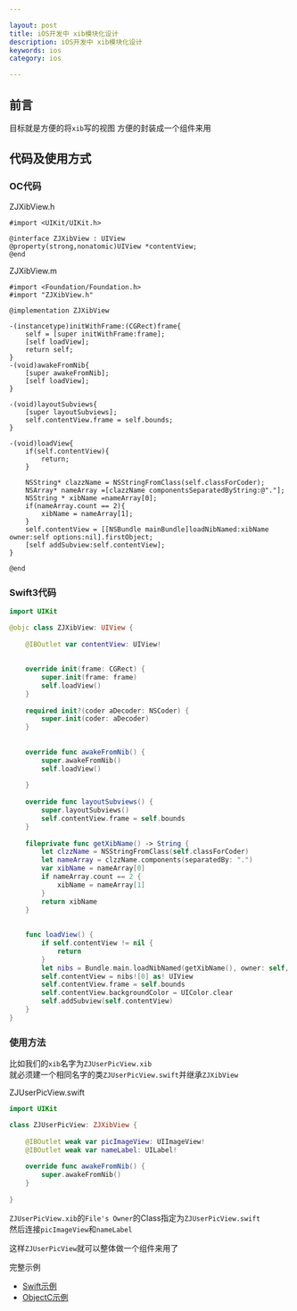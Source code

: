```yaml
---

layout: post
title: iOS开发中 xib模块化设计
description: iOS开发中 xib模块化设计
keywords: ios
category: ios

---
```


## 前言

目标就是方便的将`xib`写的视图 方便的封装成一个组件来用

## 代码及使用方式

### OC代码

ZJXibView.h

```objc
#import <UIKit/UIKit.h>

@interface ZJXibView : UIView
@property(strong,nonatomic)UIView *contentView;
@end
```

ZJXibView.m

```objc
#import <Foundation/Foundation.h>
#import "ZJXibView.h"

@implementation ZJXibView

-(instancetype)initWithFrame:(CGRect)frame{
    self = [super initWithFrame:frame];
    [self loadView];
    return self;
}
-(void)awakeFromNib{
    [super awakeFromNib];
    [self loadView];
}

-(void)layoutSubviews{
    [super layoutSubviews];
    self.contentView.frame = self.bounds;
}

-(void)loadView{
    if(self.contentView){
        return;
    }
    
    NSString* clazzName = NSStringFromClass(self.classForCoder);
    NSArray* nameArray =[clazzName componentsSeparatedByString:@"."];
    NSString * xibName =nameArray[0];
    if(nameArray.count == 2){
        xibName = nameArray[1];
    }
    self.contentView = [[NSBundle mainBundle]loadNibNamed:xibName owner:self options:nil].firstObject;
    [self addSubview:self.contentView];
}

@end
```

### Swift3代码

```swift
import UIKit

@objc class ZJXibView: UIView {
    
    @IBOutlet var contentView: UIView!
    
    
    override init(frame: CGRect) {
        super.init(frame: frame)
        self.loadView()
    }
    
    required init?(coder aDecoder: NSCoder) {
        super.init(coder: aDecoder)
    }
    
    
    override func awakeFromNib() {
        super.awakeFromNib()
        self.loadView()
        
    }
    
    override func layoutSubviews() {
        super.layoutSubviews()
        self.contentView.frame = self.bounds
    }
    
    fileprivate func getXibName() -> String {
        let clzzName = NSStringFromClass(self.classForCoder)
        let nameArray = clzzName.components(separatedBy: ".")
        var xibName = nameArray[0]
        if nameArray.count == 2 {
            xibName = nameArray[1]
        }
        return xibName
    }
    
    
    func loadView() {
        if self.contentView != nil {
            return
        }
        let nibs = Bundle.main.loadNibNamed(getXibName(), owner: self, options: nil)
        self.contentView = nibs![0] as! UIView
        self.contentView.frame = self.bounds
        self.contentView.backgroundColor = UIColor.clear
        self.addSubview(self.contentView)
    }
}
```

### 使用方法

比如我们的`xib`名字为`ZJUserPicView.xib`  
就必须建一个相同名字的类`ZJUserPicView.swift`并继承`ZJXibView`

ZJUserPicView.swift

```swift
import UIKit

class ZJUserPicView: ZJXibView {
    
    @IBOutlet weak var picImageView: UIImageView!
    @IBOutlet weak var nameLabel: UILabel!
    
    override func awakeFromNib() {
        super.awakeFromNib()
    }
    
}
```

`ZJUserPicView.xib`的`File's Owner`的Class指定为`ZJUserPicView.swift`  
然后连接`picImageView`和`nameLabel`  

这样`ZJUserPicView`就可以整体做一个组件来用了

完整示例 

+ [Swift示例](https://github.com/psvmc/ZJXibViewDemo)
+ [ObjectC示例](https://github.com/psvmc/ZJChatOC)
